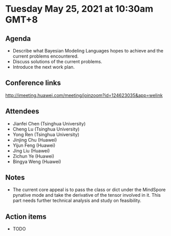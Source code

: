 # Tuesday May 25, 2021 at 10:30am GMT+8

## Agenda

- Describe what Bayesian Modeling Languages hopes to achieve and the current problems encountered.
- Discuss solutions of the current problems.
- Introduce the next work plan.

## Conference links

http://imeeting.huawei.com/meeting/joinzoom?id=124623035&app=welink

## Attendees

- Jianfei Chen (Tsinghua University)
- Cheng Lu (Tsinghua University)
- Yong Ren (Tsinghua University)
- Jinjing Chu (Huawei)
- Yijun Feng (Huawei)
- Jing Liu (Huawei)
- Zichun Ye (Huawei)
- Bingya Weng (Huawei)

## Notes

- The current core appeal is to pass the class or dict under the MindSpore pynative mode and take the derivative of the tensor involved in it. This part needs further technical analysis and study on feasibility.

## Action items

- TODO
